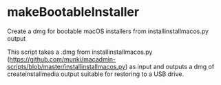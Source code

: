 # makeBootableInstaller
Create a dmg for bootable macOS installers from installinstallmacos.py output

This script takes a .dmg from installinstallmacos.py (https://github.com/munki/macadmin-scripts/blob/master/installinstallmacos.py) as input and outputs a dmg of createinstallmedia output suitable for restoring to a USB drive.
